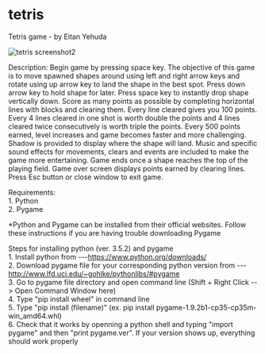 # tetris
Tetris game - by Eitan Yehuda

![tetris screenshot2](https://cloud.githubusercontent.com/assets/23744162/21910418/e9f2df66-d8e9-11e6-9e3c-b367c9a7cdec.png)

Description: 
Begin game by pressing space key. The objective of this game is to move spawned shapes around using left and right arrow keys and rotate using up arrow key to land the shape in the best spot. Press down arrow key to hold shape for later. Press space key to instantly drop shape vertically down. Score as many points as possible by completing horizontal lines with blocks and clearing them. Every line cleared gives you 100 points. Every 4 lines cleared in one shot is worth double the points and 4 lines cleared twice consecutively is worth triple the points. Every 500 points earned, level increases and game becomes faster and more challenging. Shadow is provided to display where the shape will land. Music and specific sound effects for movements, clears and events are included to make the game more entertaining. Game ends once a shape reaches the top of the playing field. Game over screen displays points earned by clearing lines. Press Esc button or close window to exit game.

Requirements:
<br>1.  Python
<br>2.  Pygame

*Python and Pygame can be installed from their official websites. Follow these instructions if you are having trouble downloading Pygame

Steps for installing python (ver. 3.5.2) and pygame 
<br>1. Install python from ---https://www.python.org/downloads/
<br>2. Download pygame file for your corresponding python version from ---http://www.lfd.uci.edu/~gohlke/pythonlibs/#pygame
<br>3. Go to pygame file directory and open command line (Shift + Right Click --> Open Command Window here)
<br>4. Type "pip install wheel" in command line 
<br>5. Type "pip install (filename)"   (ex. pip install pygame-1.9.2b1-cp35-cp35m-win_amd64.whl)
<br>6. Check that it works by openning a python shell and typing "import pygame" and then "print pygame.ver". If your version shows up, 
everything should work properly
